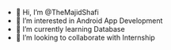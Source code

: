 - 👋 Hi, I’m @TheMajidShafi
- 👀 I’m interested in Android App Development
- 🌱 I’m currently learning Database
- 💞️ I’m looking to collaborate with Internship
